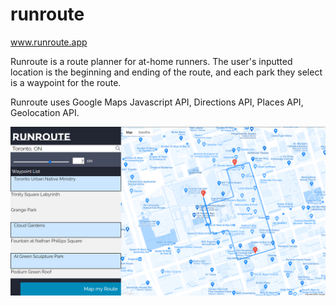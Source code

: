 # runroute

www.runroute.app

Runroute is a route planner for at-home runners. The user's inputted location is the beginning and ending of the route, and each park they select is a waypoint for the route. 


Runroute uses Google Maps Javascript API, Directions API, Places API, Geolocation API.


![alt text](https://github.com/anserghazi/runroute/blob/master/runroute.png?raw=true)

